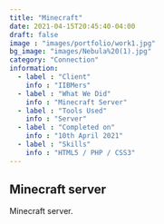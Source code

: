 ```yaml
---
title: "Minecraft"
date: 2021-04-15T20:45:40-04:00
draft: false
image : "images/portfolio/work1.jpg"
bg_image: "images/Nebula%20(1).jpg"
category: "Connection"
information:
  - label : "Client"
    info : "IIBMers"
  - label : "What We Did"
    info : "Minecraft Server"
  - label : "Tools Used"
    info : "Server"
  - label : "Completed on"
    info : "10th April 2021"
  - label : "Skills"
    info : "HTML5 / PHP / CSS3"
---
```



## Minecraft server

Minecraft server. 

